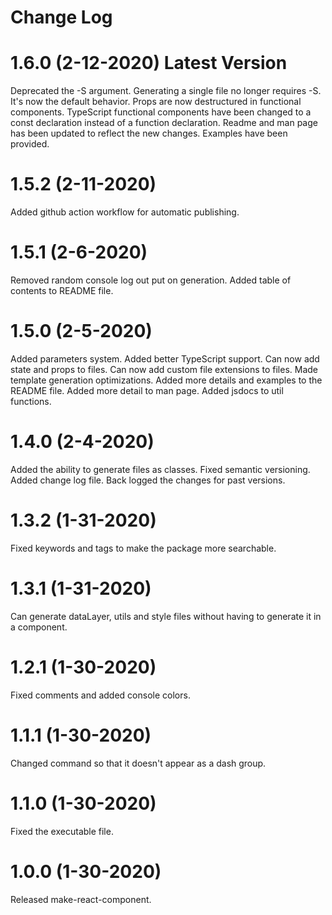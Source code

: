 # Change Log

# 1.6.0 (2-12-2020) Latest Version
Deprecated the -S argument. Generating a single file no longer requires -S. It's now the default behavior.
Props are now destructured in functional components.
TypeScript functional components have been changed to a const declaration instead of a function declaration.
Readme and man page has been updated to reflect the new changes.
Examples have been provided.

# 1.5.2 (2-11-2020)
Added github action workflow for automatic publishing.

# 1.5.1 (2-6-2020)
Removed random console log out put on generation.
Added table of contents to README file.

# 1.5.0 (2-5-2020)
Added parameters system.
Added better TypeScript support.
Can now add state and props to files.
Can now add custom file extensions to files.
Made template generation optimizations.
Added more details and examples to the README file.
Added more detail to man page.
Added jsdocs to util functions.

# 1.4.0 (2-4-2020)
Added the ability to generate files as classes.
Fixed semantic versioning.
Added change log file.
Back logged the changes for past versions.

# 1.3.2 (1-31-2020)
Fixed keywords and tags to make the package more searchable.

# 1.3.1 (1-31-2020)
Can generate dataLayer, utils and style files without having to generate it in a component.

# 1.2.1 (1-30-2020)
Fixed comments and added console colors.

# 1.1.1 (1-30-2020)
Changed command so that it doesn't appear as a dash group.

# 1.1.0 (1-30-2020)
Fixed the executable file.

# 1.0.0 (1-30-2020)
Released make-react-component.
